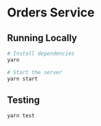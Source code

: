 # Orders Service

## Running Locally

```sh
# Install dependencies
yarn

# Start the server
yarn start
```

## Testing

```sh
yarn test
```

